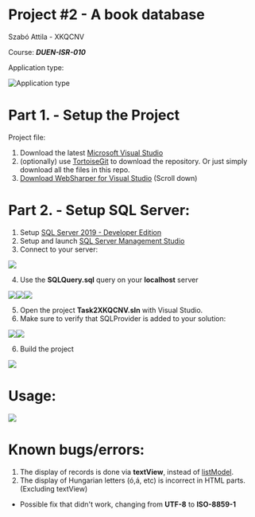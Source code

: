 # Project #2 - A book database
Szabó Attila - XKQCNV

Course: ***DUEN-ISR-010***

Application type:

![Application type](https://dl.dropboxusercontent.com/s/8f3u0r6y0z5cvks/devenv_grpFm7B25y.png)

# Part 1. - Setup the Project
Project file:
1. Download the latest [Microsoft Visual Studio](https://visualstudio.microsoft.com/)
2. (optionally) use [TortoiseGit](https://tortoisegit.org/) to download the repository.
Or just simply download all the files in this repo.
3. [Download WebSharper for Visual Studio](http://websharper.com/downloads) (Scroll down) 



# Part 2. - Setup SQL Server:
1. Setup [SQL Server 2019 - Developer Edition](https://www.microsoft.com/en-us/sql-server/sql-server-downloads)
2. Setup and launch [SQL Server Management Studio](https://docs.microsoft.com/en-us/sql/ssms/download-sql-server-management-studio-ssms?view=sql-server-ver15)
3. Connect to your server:

![](https://dl.dropboxusercontent.com/s/7mcm2ckx3i58adq/Ssms_7lAJ8FmxML.png)

4. Use the **SQLQuery.sql** query on your **localhost** server

![](https://dl.dropboxusercontent.com/s/455gp344c5l24o2/Ssms_KyyGNxG9vr.png)![](https://dl.dropboxusercontent.com/s/dnooao0xpjve3l2/Ssms_UTqXIjHAoA.png)![](https://dl.dropboxusercontent.com/s/1kmxv2tekhe5g4g/Ssms_vesbo5ENBp.png)

5. Open the project **Task2XKQCNV.sln** with Visual Studio.
6. Make sure to verify that SQLProvider is added to your solution:

![](https://dl.dropboxusercontent.com/s/fdoy7ng9pzumw4y/devenv_5qKFiPq4vj.png)![](https://dl.dropboxusercontent.com/s/w6tbtrreh8p8uv7/devenv_N6r3C54QSo.png)

6. Build the project

![](https://dl.dropboxusercontent.com/s/v5we82rbvsv01oh/devenv_rxS1S1vlam.png)

# Usage:
![](https://dl.dropboxusercontent.com/s/97420xqu4sdldij/firefox_sdQ5WdClqw.png)

# Known bugs/errors:
1. The display of records is done via **textView**, instead of [listModel](https://developers.websharper.com/docs/v4.x/fs/ui).
2. The display of Hungarian letters (ó,á, etc) is incorrect in HTML parts. (Excluding textView)
- Possible fix that didn't work, changing from **UTF-8** to **ISO-8859-1**
